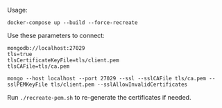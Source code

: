 Usage:

```
docker-compose up --build --force-recreate
```

Use these parameters to connect:

```
mongodb://localhost:27029
tls=true
tlsCertificateKeyFile=tls/client.pem
tlsCAFile=tls/ca.pem
```

```
mongo --host localhost --port 27029 --ssl --sslCAFile tls/ca.pem --sslPEMKeyFile tls/client.pem --sslAllowInvalidCertificates
```

Run `./recreate-pem.sh` to re-generate the certificates if needed.